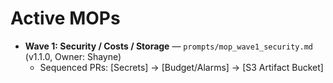 # Active MOPs

- **Wave 1: Security / Costs / Storage** — `prompts/mop_wave1_security.md` (v1.1.0, Owner: Shayne)
  - Sequenced PRs: [Secrets] → [Budget/Alarms] → [S3 Artifact Bucket]
